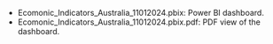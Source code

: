 - Ecomonic_Indicators_Australia_11012024.pbix: Power BI dashboard. 
- Ecomonic_Indicators_Australia_11012024.pbix.pdf: PDF view of the dashboard.
